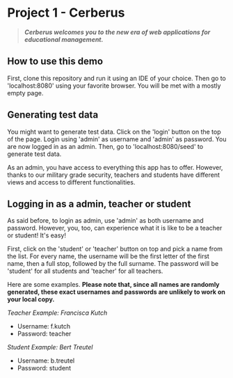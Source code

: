 # **Project 1 - Cerberus**

> ***Cerberus welcomes you to the new era of web applications for educational management.***

## **How to use this demo**

First, clone this repository and run it using an IDE of your choice. Then go to 'localhost:8080' 
using your favorite browser. You will be met with a mostly empty page.

## **Generating test data**

You might want to generate test data. Click on the 'login' button on the top of the page. Login using 'admin' as 
username and 'admin' as password. You are now logged in as an admin. Then, go to 'localhost:8080/seed' to generate 
test data.

As an admin, you have access to everything this app has to offer. However, thanks to our military grade security, 
teachers and students have different views and access to different functionalities.

## **Logging in as a admin, teacher or student**

As said before, to login as admin, use 'admin' as both username and password. 
However, you, too, can experience what it is like to be a teacher or student! It's easy! 

First, click on the 'student' or 'teacher' button on top and pick a name from the list. For every name, 
the username will be the first letter of the first name, then a full stop, followed by the full surname. 
The password will be 'student' for all students and 'teacher' for all teachers. 

Here are some examples. **Please note that, since all names are randomly generated,
these exact usernames and passwords are unlikely to work on your local copy.**

*Teacher Example: Francisca Kutch*
- Username: f.kutch
- Password: teacher

*Student Example: Bert Treutel*
- Username: b.treutel
- Password: student

